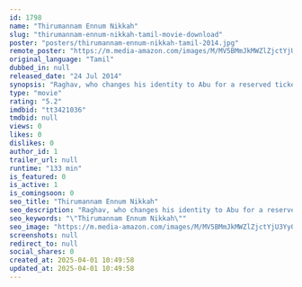 ```yaml
---
id: 1798
name: "Thirumannam Ennum Nikkah"
slug: "thirumannam-ennum-nikkah-tamil-movie-download"
poster: "posters/thirumannam-ennum-nikkah-tamil-2014.jpg"
remote_poster: "https://m.media-amazon.com/images/M/MV5BMmJkMWZlZjctYjU3Yy00ZTI0LWFkYjEtOWUzZmM1ZWY4NTU0XkEyXkFqcGdeQXVyMTEzNzg0Mjkx._V1_SX300.jpg"
original_language: "Tamil"
dubbed_in: null
released_date: "24 Jul 2014"
synopsis: "Raghav, who changes his identity to Abu for a reserved ticket and Priya, who impersonates her Muslim friend, meet in the train and fall in love. Things change when they realize their true identities."
type: "movie"
rating: "5.2"
imdbid: "tt3421036"
tmdbid: null
views: 0
likes: 0
dislikes: 0
author_id: 1
trailer_url: null
runtime: "133 min"
is_featured: 0
is_active: 1
is_comingsoon: 0
seo_title: "Thirumannam Ennum Nikkah"
seo_description: "Raghav, who changes his identity to Abu for a reserved ticket and Priya, who impersonates her Muslim friend, meet in the train and fall in love. Things change when they realize their true identities."
seo_keywords: "\"Thirumannam Ennum Nikkah\""
seo_image: "https://m.media-amazon.com/images/M/MV5BMmJkMWZlZjctYjU3Yy00ZTI0LWFkYjEtOWUzZmM1ZWY4NTU0XkEyXkFqcGdeQXVyMTEzNzg0Mjkx._V1_SX300.jpg"
screenshots: null
redirect_to: null
social_shares: 0
created_at: 2025-04-01 10:49:58
updated_at: 2025-04-01 10:49:58
---
```


